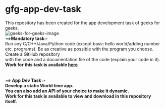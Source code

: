 # gfg-app-dev-task
This repository has been created for the app development task of geeks for geeks.<br>
![geeks-for-geeks-image](https://user-images.githubusercontent.com/68727041/167247469-11c489f9-f7c6-4ab6-8668-5c6a5a110fb0.png)
<br>
==><strong>Mandatory task:-</strong><br>
Run any C/C++/Java/Python code (except basic hello world/adding number etc. programs). Be as creative as possible with the program you choose. Create a GitHub repository<br>
with the code and a documentation file of the code (explain your code in it).<br>
<strong>Work for this task is available [here](https://github.com/nikhil-RGB/Shuffle-Cipher-Desktop)<br>
<br><br>
==><strong> App Dev Task :- </strong><br>
Develop a static World time app. <br>You can also add an API of your choice to make it dynamic.<br>
<strong>Work for this task is available to view and download in this repository itself.</strong>

